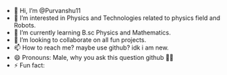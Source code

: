 - 👋 Hi, I’m @Purvanshu11
- 👀 I’m interested in Physics and Technologies related to physics field and Robots.
- 🌱 I’m currently learning B.sc Physics and Mathematics.
- 💞️ I’m looking to collaborate on all fun projects.
- 📫 How to reach me? maybe use github? idk i am new.
- 😄 Pronouns: Male, why you ask this question github 🤨🤔
- ⚡ Fun fact: 

<!---
Purvanshu11/Purvanshu11 is a ✨ special ✨ repository because its `README.md` (this file) appears on your GitHub profile.
You can click the Preview link to take a look at your changes.
--->
